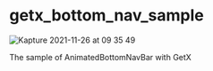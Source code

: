 # getx_bottom_nav_sample

![Kapture 2021-11-26 at 09 35 49](https://user-images.githubusercontent.com/28912774/143510700-a700efa8-2eb6-410c-a50d-49616aceb800.gif)

The sample of AnimatedBottomNavBar with GetX
